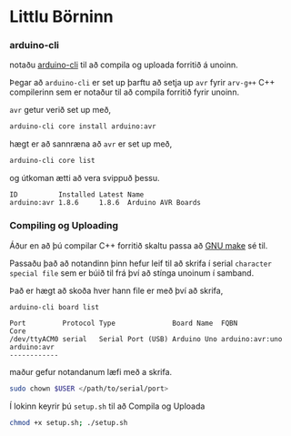 # Littlu Börninn
### arduino-cli
notaðu <a href="https://arduino.github.io/arduino-cli/">arduino-cli</a> til að compila og uploada forritið á unoinn.

Þegar að `arduino-cli` er set up þarftu að setja up `avr` fyrir `arv-g++` C++ compilerinn sem er notaður til að compila forritið fyrir unoinn.

`avr` getur verið set up með,
```sh
arduino-cli core install arduino:avr
```
hægt er að sannræna að `avr` er set up með,
```sh
arduino-cli core list
```
og útkoman ætti að vera svippuð þessu.
```
ID          Installed Latest Name              
arduino:avr 1.8.6     1.8.6  Arduino AVR Boards
```
### Compiling og Uploading
Áður en að þú compilar C++ forritið skaltu passa að <a href="https://www.gnu.org/software/make/">GNU make</a> sé til.

Passaðu það að notandinn þinn hefur leif til að skrifa í serial `character special file` sem er búið til frá því að stínga unoinum í samband.

Það er hægt að skoða hver hann file er með því að skrifa,
```sh
arduino-cli board list
```
```
Port         Protocol Type              Board Name  FQBN            Core       
/dev/ttyACM0 serial   Serial Port (USB) Arduino Uno arduino:avr:uno arduino:avr
------------
```
maður gefur notandanum læfi með a skrifa.
```sh
sudo chown $USER </path/to/serial/port>
```
Í lokinn keyrir þú `setup.sh` til að Compila og Uploada
```sh
chmod +x setup.sh; ./setup.sh
```
